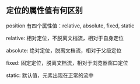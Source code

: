 ## 定位的属性值有何区别   

position 有四个属性值：relative, absolute, fixed, static   
   
relative: 相对定位，不脱离文档流，相对于自身定位   
   
absolute: 绝对定位，脱离文档流，相对于父级定位   
   
fixed: 固定定位，脱离文档流，相对于浏览器窗口定位   
   
static: 默认值，元素出现在正常的流中   